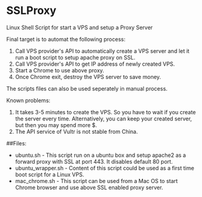 # SSLProxy
Linux Shell Script for start a VPS and setup a Proxy Server

Final target is to automat the following process:
1. Call VPS provider's API to automatically create a VPS server and let it run a boot script to setup apache proxy on SSL.
2. Call VPS provider's API to get IP address of newly created VPS.
3. Start a Chrome to use above proxy.
4. Once Chrome exit, destroy the VPS server to save money.

The scripts files can also be used seperately in manual process.

Known problems:
1. It takes 3-5 minutes to create the VPS. So you have to wait if you create the server every time. Alternatively, you can keep your created server, but then you may spend more $.
2. The API service of Vultr is not stable from China.

##Files:
 - ubuntu.sh - This script run on a ubuntu box and setup apache2 as a forward proxy with SSL at port 443. It disables default 80 port.
 - ubuntu_wrapper.sh - Content of this script could be used as a first time boot script for a Linux VPS.
 - mac_chrome.sh - This script can be used from a Mac OS to start Chrome browser and use above SSL enabled proxy server.
 

